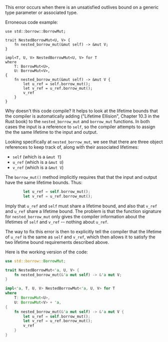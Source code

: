 This error occurs when there is an unsatisfied outlives bound on a generic
type parameter or associated type.

Erroneous code example:

```compile_fail,E0311
use std::borrow::BorrowMut;

trait NestedBorrowMut<U, V> {
    fn nested_borrow_mut(&mut self) -> &mut V;
}

impl<T, U, V> NestedBorrowMut<U, V> for T
where
    T: BorrowMut<U>,
    U: BorrowMut<V>,
{
    fn nested_borrow_mut(&mut self) -> &mut V {
        let u_ref = self.borrow_mut();
        let v_ref = u_ref.borrow_mut();
        v_ref
    }
}
```

Why doesn't this code compile? It helps to look at the lifetime bounds that
the compiler is automatically adding ("Lifetime Ellision", Chapter 10.3 in the
Rust book) to the `nested_borrow_mut` and `borrow_mut` functions. In both cases
the input is a reference to `self`, so the compiler attempts to assign the
the same lifetime to the input and output.

Looking specifically at `nested_borrow_mut`,
we see that there are three object references to keep track of,
along with their associated lifetimes:
- `self` (which is a `&mut T`)
- `u_ref` (which is a `&mut U`)
- `v_ref` (which is a `&mut V`)

The `borrow_mut()` method implicitly requires that that the input and output
have the same lifetime bounds. Thus:

```rust
        let u_ref = self.borrow_mut();
        let v_ref = u_ref.borrow_mut();
```

Imply that `u_ref` and `self` must share a lifetime bound, and also that
`v_ref` and `u_ref` share a lifetime bound. The problem is that the function
signature for `nested_borrow_mut` only gives the compiler information about the
lifetimes of `self` and `v_ref` -- nothing about `u_ref`.

The way to fix this error is then to explicitly tell the compiler that the
lifetime of `u_ref` is the same as `self` and `v_ref`, which then allows it
to satisfy the two lifetime bound requirements described above.

Here is the working version of the code:
```rust
use std::borrow::BorrowMut;

trait NestedBorrowMut<'a, U, V> {
    fn nested_borrow_mut(&'a mut self) -> &'a mut V;
}

impl<'a, T, U, V> NestedBorrowMut<'a, U, V> for T
where
    T: BorrowMut<U>,
    U: BorrowMut<V> + 'a,
{
    fn nested_borrow_mut(&'a mut self) -> &'a mut V {
        let u_ref = self.borrow_mut();
        let v_ref = u_ref.borrow_mut();
        v_ref
    }
}
```
